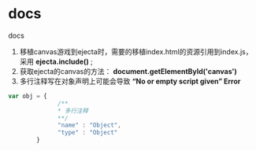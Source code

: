 docs
====

docs

1. 移植canvas游戏到ejecta时，需要的移植index.html的资源引用到index.js，采用 __ejecta.include()__ ;
2. 获取ejecta的canvas的方法： __document.getElementById('canvas')__ 
3. 多行注释写在对象声明上可能会导致 __“No or empty script given” Error__ 

```javascript
var obj = {
              /**
              * 多行注释
              **/
              "name" : "Object",
              "type" : "Object"
        }
```
